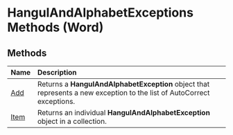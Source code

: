 
# HangulAndAlphabetExceptions Methods (Word)

## Methods



|**Name**|**Description**|
|:-----|:-----|
|[Add](6cbfb762-4e14-a31a-1619-e8ad725b58c8.md)|Returns a  **HangulAndAlphabetException** object that represents a new exception to the list of AutoCorrect exceptions.|
|[Item](a9763ec7-c856-3bae-5867-d8b7b243fc32.md)|Returns an individual  **HangulAndAlphabetException** object in a collection.|
